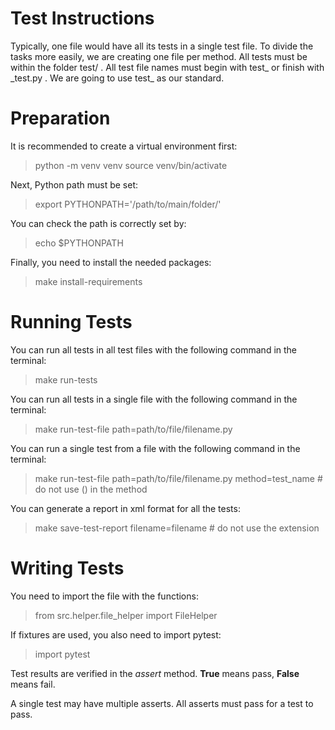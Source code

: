 # Test Instructions

Typically, one file would have all its tests in a single test file. To divide the tasks more easily, we are creating one file per method.
All tests must be within the folder test/ .
All test file names must begin with test_ or finish with \_test.py . We are going to use test_ as our standard.

# Preparation
It is recommended to create a virtual environment first:
>python -m venv venv
>source venv/bin/activate


Next, Python path must be set:
>export PYTHONPATH='/path/to/main/folder/'

You can check the path is correctly set by:
>echo $PYTHONPATH

Finally, you need to install the needed packages:
>make install-requirements

# Running Tests
You can run all tests in all test files with the following command in the terminal:
>make run-tests

You can run all tests in a single file with the following command in the terminal:
>make run-test-file path=path/to/file/filename.py

You can run a single test from a file with the following command in the terminal:
>make run-test-file path=path/to/file/filename.py method=test_name      # do not use () in the method

You can generate a report in xml format for all the tests:
>make save-test-report filename=filename        # do not use the extension

# Writing Tests
You need to import the file with the functions:
>from src.helper.file_helper import FileHelper

If fixtures are used, you also need to import pytest:
>import pytest

Test results are verified in the *assert* method. __True__ means pass, __False__ means fail.

A single test may have multiple asserts. All asserts must pass for a test to pass.